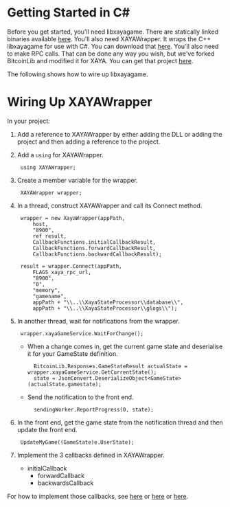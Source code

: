 # Getting Started in C#

Before you get started, you'll need libxayagame. There are statically linked binaries available [here](). You'll also need XAYAWrapper. It wraps the C++ libxayagame for use with C#. You can download that [here](). You'll also need to make RPC calls. That can be done any way you wish, but we've forked BitcoinLib and modified it for XAYA. You can get that project [here]().

The following shows how to wire up libxayagame.

# Wiring Up XAYAWrapper

In your project:

1. Add a reference to XAYAWrapper by either adding the DLL or adding the project and then adding a reference to the project.
2. Add a `using` for XAYAWrapper.

		using XAYAWrapper;

3. Create a member variable for the wrapper.

		XAYAWrapper wrapper;

4. In a thread, construct XAYAWrapper and call its Connect method. 
	
		wrapper = new XayaWrapper(appPath, 
			host, 
			"8900", 
			ref result, 
			CallbackFunctions.initialCallbackResult, 
			CallbackFunctions.forwardCallbackResult, 
			CallbackFunctions.backwardCallbackResult);
	
		result = wrapper.Connect(appPath, 
			FLAGS_xaya_rpc_url, 
			"8900", 
			"0", 
			"memory", 
			"gamename", 
			appPath + "\\..\\XayaStateProcessor\\database\\", 
			appPath + "\\..\\XayaStateProcessor\\glogs\\");

5. In another thread, wait for notifications from the wrapper.

		wrapper.xayaGameService.WaitForChange();

	+ When a change comes in, get the current game state and deserialise it for your GameState definition.

			BitcoinLib.Responses.GameStateResult actualState = wrapper.xayaGameService.GetCurrentState();
			state = JsonConvert.DeserializeObject<GameState>(actualState.gamestate);

	+ Send the notification to the front end.

			sendingWorker.ReportProgress(0, state);

6. In the front end, get the game state from the notification thread and then update the front end.

		UpdateMyGame((GameState)e.UserState);

7. Implement the 3 callbacks defined in XAYAWrapper.
	- initialCallback
        - forwardCallback
        - backwardsCallback

For how to implement those callbacks, see [here]() or [here]() or [here]().


